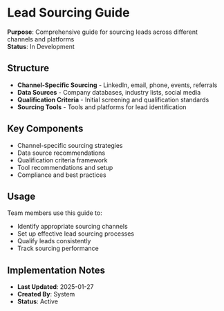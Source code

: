 # Lead Sourcing Guide
**Purpose**: Comprehensive guide for sourcing leads across different channels and platforms  
**Status**: In Development

## Structure
- **Channel-Specific Sourcing** - LinkedIn, email, phone, events, referrals
- **Data Sources** - Company databases, industry lists, social media
- **Qualification Criteria** - Initial screening and qualification standards
- **Sourcing Tools** - Tools and platforms for lead identification

## Key Components
- Channel-specific sourcing strategies
- Data source recommendations
- Qualification criteria framework
- Tool recommendations and setup
- Compliance and best practices

## Usage
Team members use this guide to:
- Identify appropriate sourcing channels
- Set up effective lead sourcing processes
- Qualify leads consistently
- Track sourcing performance

## Implementation Notes
- **Last Updated**: 2025-01-27
- **Created By**: System
- **Status**: Active

